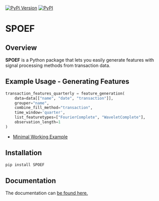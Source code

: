 [![PyPi Version](https://img.shields.io/pypi/pyversions/SPOEF)](#)
[![PyPI](https://img.shields.io/pypi/v/SPOEF)](#)

# SPOEF

## Overview

**SPOEF** is a Python package that lets you easily generate features with signal processing methods from transaction data.

## Example Usage - Generating Features

```python
transaction_features_quarterly = feature_generation(
    data=data[["name", "date", "transaction"]],
    grouper="name",
    combine_fill_method="transaction",
    time_window='quarter',
    list_featuretypes=["FourierComplete", "WaveletComplete"],
    observation_length=1
)
```

- [Minimal Working Example](https://janbargeman.github.io/spoef/tutorials/minimal_working_example.html)

## Installation

```bash
pip install SPOEF
```

##  Documentation

The documentation can [be found here.](https://janbargeman.github.io/SPOEF/)


